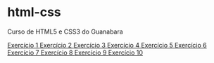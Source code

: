 # html-css
 Curso de HTML5 e CSS3 do Guanabara

<a href="https://kaualoch1.github.io/html-css/M%C3%B3dulo%201%20-%20Guanabara/Exerc%C3%ADcios/ex001/"> Exercício 1 </a>
<a href="https://kaualoch1.github.io/html-css/M%C3%B3dulo%201%20-%20Guanabara/Exerc%C3%ADcios/ex002/"> Exercício 2 </a>
<a href="https://kaualoch1.github.io/html-css/M%C3%B3dulo%201%20-%20Guanabara/Exerc%C3%ADcios/ex003/"> Exercício 3 </a>
<a href="https://kaualoch1.github.io/html-css/M%C3%B3dulo%201%20-%20Guanabara/Exerc%C3%ADcios/ex004/"> Exercício 4 </a>
<a href="https://kaualoch1.github.io/html-css/M%C3%B3dulo%201%20-%20Guanabara/Exerc%C3%ADcios/ex005/"> Exercício 5 </a>
<a href="https://kaualoch1.github.io/html-css/M%C3%B3dulo%201%20-%20Guanabara/Exerc%C3%ADcios/ex006/"> Exercício 6 </a>
<a href="https://kaualoch1.github.io/html-css/M%C3%B3dulo%201%20-%20Guanabara/Exerc%C3%ADcios/ex007/"> Exercício 7 </a>
<a href="https://kaualoch1.github.io/html-css/M%C3%B3dulo%201%20-%20Guanabara/Exerc%C3%ADcios/ex008/"> Exercício 8 </a>
<a href="https://kaualoch1.github.io/html-css/M%C3%B3dulo%201%20-%20Guanabara/Exerc%C3%ADcios/ex009/"> Exercício 9 </a>
<a href="https://kaualoch1.github.io/html-css/M%C3%B3dulo%201%20-%20Guanabara/Exerc%C3%ADcios/ex010/"> Exercício 10 </a>
